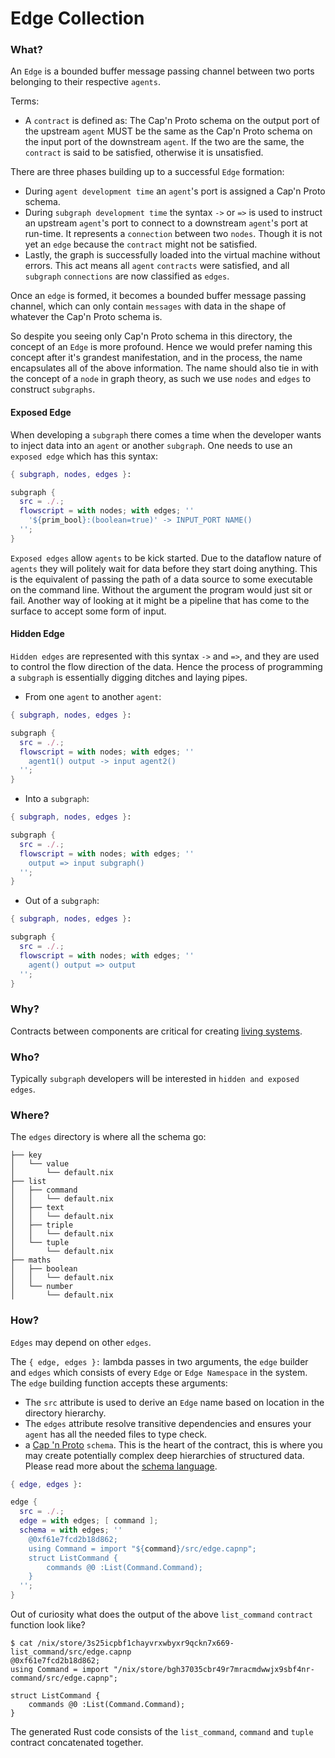 # Edge Collection

### What?

An `Edge` is a bounded buffer message passing channel between two ports belonging to their respective `agents`.

Terms:
* A `contract` is defined as: The Cap'n Proto schema on the output port of the upstream `agent` MUST be the same as the Cap'n Proto schema on the input port of the downstream `agent`. If the two  are the same, the `contract` is said to be satisfied, otherwise it is unsatisfied.

There are three phases building up to a successful `Edge` formation:
* During `agent development time` an `agent`'s port is assigned a Cap'n Proto schema.
* During `subgraph development time` the syntax `->` or `=>` is used to instruct an upstream `agent`'s port to connect to a downstream `agent`'s port at run-time. It represents a `connection` between two `nodes`. Though it is not yet an `edge` because the `contract` might not be satisfied.
* Lastly, the graph is successfully loaded into the virtual machine without errors. This act means all `agent` `contracts` were satisfied, and all `subgraph` `connections` are now classified as `edges`.

Once an `edge` is formed, it becomes a bounded buffer message passing channel, which can only contain `messages` with data in the shape of whatever the Cap'n Proto schema is.

So despite you seeing only Cap'n Proto schema in this directory, the concept of an `Edge` is  more profound. Hence we would prefer naming this concept after it's grandest manifestation, and in the process, the name encapsulates all of the above information. The name should also tie in with the concept of a `node` in graph theory, as such we use `nodes` and `edges` to construct `subgraphs`.

#### Exposed Edge

When developing a `subgraph` there comes a time when the developer wants to inject data into an `agent` or another `subgraph`. One needs to use an `exposed edge` which has this syntax:

``` nix
{ subgraph, nodes, edges }:

subgraph {
  src = ./.;
  flowscript = with nodes; with edges; ''
    '${prim_bool}:(boolean=true)' -> INPUT_PORT NAME()
  '';
}
```

`Exposed edges` allow `agents` to be kick started. Due to the dataflow nature of `agents` they will politely wait for data before they start doing anything. This is the equivalent of passing the path of a data source to some executable on the command line. Without the argument the program would just sit or fail. Another way of looking at it might be a pipeline that has come to the surface to accept some form of input.

#### Hidden Edge

`Hidden edges` are represented with this syntax `->` and `=>`, and they are used to control the flow direction of the data. Hence the process of programming a `subgraph` is essentially digging ditches and laying pipes.

* From one `agent` to another `agent`:

``` nix
{ subgraph, nodes, edges }:

subgraph {
  src = ./.;
  flowscript = with nodes; with edges; ''
    agent1() output -> input agent2()
  '';
}
```
* Into a `subgraph`:

``` nix
{ subgraph, nodes, edges }:

subgraph {
  src = ./.;
  flowscript = with nodes; with edges; ''
    output => input subgraph()
  '';
}
```
* Out of a `subgraph`:

``` nix
{ subgraph, nodes, edges }:

subgraph {
  src = ./.;
  flowscript = with nodes; with edges; ''
    agent() output => output
  '';
}
```


### Why?

Contracts between components are critical for creating [living systems](https://hintjens.gitbooks.io/social-architecture/content/chapter6.html).

### Who?

Typically `subgraph` developers will be interested in `hidden and exposed edges`.

### Where?

The `edges` directory is where all the schema go:

```
├── key
│   └── value
│       └── default.nix
├── list
│   ├── command
│   │   └── default.nix
│   ├── text
│   │   └── default.nix
│   ├── triple
│   │   └── default.nix
│   └── tuple
│       └── default.nix
├── maths
│   ├── boolean
│   │   └── default.nix
│   └── number
│       └── default.nix
```

### How?

`Edges` may depend on other `edges`.

The `{ edge, edges }:` lambda passes in two arguments, the `edge` builder and `edges` which consists of every `Edge` or `Edge Namespace` in the system.
The `edge` building function accepts these arguments:
  * The `src` attribute is used to derive an `Edge` name based on location in the directory hierarchy.
  * The `edges` attribute resolve transitive dependencies and ensures your `agent` has all the needed files to type check.
  * a [Cap 'n Proto](https://capnproto.org) `schema`. This is the heart of the contract, this is where you may create potentially complex deep hierarchies of structured data. Please read more about the [schema language](https://capnproto.org/language.html).

``` nix
{ edge, edges }:

edge {
  src = ./.;
  edge = with edges; [ command ];
  schema = with edges; ''
    @0xf61e7fcd2b18d862;
    using Command = import "${command}/src/edge.capnp";
    struct ListCommand {
        commands @0 :List(Command.Command);
    }
  '';
}
```

Out of curiosity what does the output of the above `list_command` `contract` function look like?

```
$ cat /nix/store/3s25icpbf1chayvrxwbyxr9qckn7x669-list_command/src/edge.capnp
@0xf61e7fcd2b18d862;
using Command = import "/nix/store/bgh37035cbr49r7mracmdwwjx9sbf4nr-command/src/edge.capnp";

struct ListCommand {
    commands @0 :List(Command.Command);
}
```

The generated Rust code consists of the `list_command`, `command` and `tuple` contract concatenated together.
